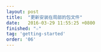 ```yaml
---
layout: post
title:  "更新安装在局部的包文件"
date:   2016-03-29 11:55:25 +0800
finished: "☆"
tag: 'getting-started'
order: '06'
---
```

